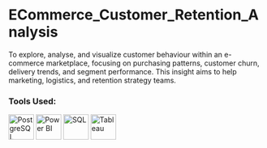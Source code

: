 # ECommerce_Customer_Retention_Analysis
To explore, analyse, and visualize customer behaviour within an e-commerce marketplace, focusing on purchasing patterns, customer churn, delivery trends, and segment performance. 
This insight aims to help marketing, logistics, and retention strategy teams.
### Tools Used:

<img src="https://github.com/wallmaden/ECommerce_Customer_Rentention_Analysis/blob/main/assets/icons/postgresql.png?raw=true" alt="PostgreSQL" width="50"/>
<img src="https://github.com/wallmaden/ECommerce_Customer_Rentention_Analysis/blob/main/assets/icons/powerbi.png?raw=true" alt="Power BI" width="50"/>
<img src="https://github.com/wallmaden/ECommerce_Customer_Rentention_Analysis/blob/main/assets/icons/sql.png?raw=true" alt="SQL" width="50"/>
<img src="https://github.com/wallmaden/ECommerce_Customer_Rentention_Analysis/blob/main/assets/icons/tableau.png?raw=true" alt="Tableau" width="50"/>
           	
